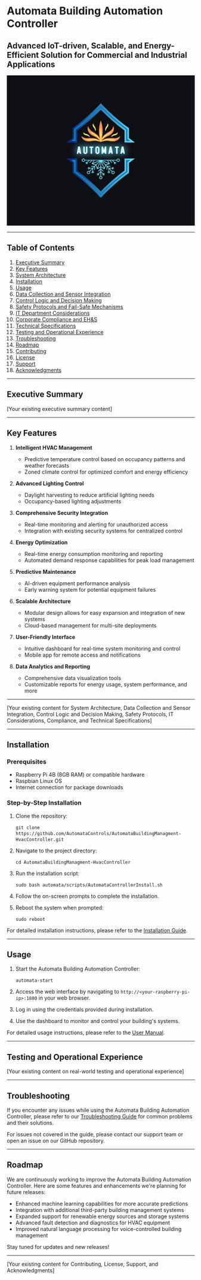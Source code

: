 # Automata Building Automation Controller

## Advanced IoT-driven, Scalable, and Energy-Efficient Solution for Commercial and Industrial Applications

![Automata Logo](https://github.com/AutomataControls/AutomataBuildingManagment-HvacController/raw/main/splash.png)

---

## Table of Contents
1. [Executive Summary](#executive-summary)
2. [Key Features](#key-features)
3. [System Architecture](#system-architecture)
4. [Installation](#installation)
5. [Usage](#usage)
6. [Data Collection and Sensor Integration](#data-collection-and-sensor-integration)
7. [Control Logic and Decision Making](#control-logic-and-decision-making)
8. [Safety Protocols and Fail-Safe Mechanisms](#safety-protocols-and-fail-safe-mechanisms)
9. [IT Department Considerations](#it-department-considerations)
10. [Corporate Compliance and EH&S](#corporate-compliance-and-ehs)
11. [Technical Specifications](#technical-specifications)
12. [Testing and Operational Experience](#testing-and-operational-experience)
13. [Troubleshooting](#troubleshooting)
14. [Roadmap](#roadmap)
15. [Contributing](#contributing)
16. [License](#license)
17. [Support](#support)
18. [Acknowledgments](#acknowledgments)

---

## Executive Summary

[Your existing executive summary content]

---

## Key Features

1. **Intelligent HVAC Management**
   - Predictive temperature control based on occupancy patterns and weather forecasts
   - Zoned climate control for optimized comfort and energy efficiency

2. **Advanced Lighting Control**
   - Daylight harvesting to reduce artificial lighting needs
   - Occupancy-based lighting adjustments

3. **Comprehensive Security Integration**
   - Real-time monitoring and alerting for unauthorized access
   - Integration with existing security systems for centralized control

4. **Energy Optimization**
   - Real-time energy consumption monitoring and reporting
   - Automated demand response capabilities for peak load management

5. **Predictive Maintenance**
   - AI-driven equipment performance analysis
   - Early warning system for potential equipment failures

6. **Scalable Architecture**
   - Modular design allows for easy expansion and integration of new systems
   - Cloud-based management for multi-site deployments

7. **User-Friendly Interface**
   - Intuitive dashboard for real-time system monitoring and control
   - Mobile app for remote access and notifications

8. **Data Analytics and Reporting**
   - Comprehensive data visualization tools
   - Customizable reports for energy usage, system performance, and more

---

[Your existing content for System Architecture, Data Collection and Sensor Integration, Control Logic and Decision Making, Safety Protocols, IT Considerations, Compliance, and Technical Specifications]

---

## Installation

### Prerequisites
- Raspberry Pi 4B (8GB RAM) or compatible hardware
- Raspbian Linux OS
- Internet connection for package downloads

### Step-by-Step Installation
1. Clone the repository:
   ```
   git clone https://github.com/AutomataControls/AutomataBuildingManagment-HvacController.git
   ```

2. Navigate to the project directory:
   ```
   cd AutomataBuildingManagment-HvacController
   ```

3. Run the installation script:
   ```
   sudo bash automata/scripts/AutomataControllerInstall.sh
   ```

4. Follow the on-screen prompts to complete the installation.

5. Reboot the system when prompted:
   ```
   sudo reboot
   ```

For detailed installation instructions, please refer to the [Installation Guide](docs/INSTALLATION.md).

---

## Usage

1. Start the Automata Building Automation Controller:
   ```
   automata-start
   ```

2. Access the web interface by navigating to `http://<your-raspberry-pi-ip>:1880` in your web browser.

3. Log in using the credentials provided during installation.

4. Use the dashboard to monitor and control your building's systems.

For detailed usage instructions, please refer to the [User Manual](docs/USER_MANUAL.md).

---

## Testing and Operational Experience

[Your existing content on real-world testing and operational experience]

---

## Troubleshooting

If you encounter any issues while using the Automata Building Automation Controller, please refer to our [Troubleshooting Guide](docs/TROUBLESHOOTING.md) for common problems and their solutions.

For issues not covered in the guide, please contact our support team or open an issue on our GitHub repository.

---

## Roadmap

We are continuously working to improve the Automata Building Automation Controller. Here are some features and enhancements we're planning for future releases:

- Enhanced machine learning capabilities for more accurate predictions
- Integration with additional third-party building management systems
- Expanded support for renewable energy sources and storage systems
- Advanced fault detection and diagnostics for HVAC equipment
- Improved natural language processing for voice-controlled building management

Stay tuned for updates and new releases!

---

[Your existing content for Contributing, License, Support, and Acknowledgments]
